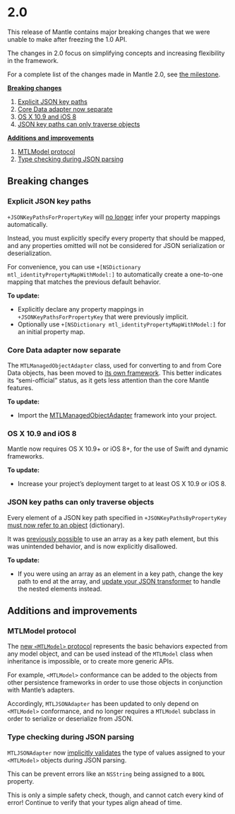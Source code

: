 # 2.0

This release of Mantle contains major breaking changes that we were unable to
make after freezing the 1.0 API.

The changes in 2.0 focus on simplifying concepts and increasing flexibility in
the framework.

For a complete list of the changes made in Mantle 2.0, see [the
milestone](https://github.com/Mantle/Mantle/issues?q=milestone%3A2.0+is%3Aclosed).

**[Breaking changes](#breaking-changes)**

 1. [Explicit JSON key paths](#explicit-json-key-paths)
 1. [Core Data adapter now separate](#core-data-adapter-now-separate)
 1. [OS X 10.9 and iOS 8](#os-x-109-and-ios-8)
 1. [JSON key paths can only traverse objects](#json-key-paths-can-only-traverse-objects)

**[Additions and improvements](#additions-and-improvements)**

 1. [MTLModel protocol](#mtlmodel-protocol)
 1. [Type checking during JSON parsing](#type-checking-during-json-parsing)

## Breaking changes

### Explicit JSON key paths

`+JSONKeyPathsForPropertyKey` will [no
longer](https://github.com/Mantle/Mantle/pull/170) infer your property mappings
automatically.

Instead, you must explicitly specify every property that should
be mapped, and any properties omitted will not be considered for JSON
serialization or deserialization.

For convenience, you can use `+[NSDictionary mtl_identityPropertyMapWithModel:]`
to automatically create a one-to-one mapping that matches the previous default
behavior.

**To update:**

 * Explicitly declare any property mappings in `+JSONKeyPathsForPropertyKey`
   that were previously implicit.
 * Optionally use `+[NSDictionary mtl_identityPropertyMapWithModel:]` for an
   initial property map.

### Core Data adapter now separate

The `MTLManagedObjectAdapter` class, used for converting to and from Core Data
objects, has been moved to [its own
framework](https://github.com/Mantle/MTLManagedObjectAdapter). This better
indicates its “semi-official” status, as it gets less attention than the core
Mantle features.

**To update:**

 * Import the
   [MTLManagedObjectAdapter](https://github.com/Mantle/MTLManagedObjectAdapter)
   framework into your project.

### OS X 10.9 and iOS 8

Mantle now requires OS X 10.9+ or iOS 8+, for the use of Swift and dynamic
frameworks.

**To update:**

 * Increase your project’s deployment target to at least OS X 10.9 or iOS 8.

### JSON key paths can only traverse objects

Every element of a JSON key path specified in `+JSONKeyPathsByPropertyKey` [must
now refer to an object](https://github.com/Mantle/Mantle/pull/275) (dictionary).

It was [previously possible](https://github.com/Mantle/Mantle/issues/257) to use
an array as a key path element, but this was unintended behavior, and is now
explicitly disallowed.

**To update:**

 * If you were using an array as an element in a key path, change the key path
   to end at the array, and [update your JSON transformer](https://github.com/Mantle/Mantle/issues/257#issuecomment-36846503)
   to handle the nested elements instead.

## Additions and improvements

### MTLModel protocol

The [new `<MTLModel>` protocol](https://github.com/Mantle/Mantle/pull/219) represents the basic behaviors expected from any
model object, and can be used instead of the `MTLModel` class when inheritance
is impossible, or to create more generic APIs.

For example, `<MTLModel>` conformance can be added to the objects from other
persistence frameworks in order to use those objects in conjunction with
Mantle’s adapters.

Accordingly, `MTLJSONAdapter` has been updated to only depend on `<MTLModel>`
conformance, and no longer requires a `MTLModel` subclass in order to serialize
or deserialize from JSON.

### Type checking during JSON parsing

`MTLJSONAdapter` now [implicitly
validates](https://github.com/Mantle/Mantle/pull/251) the type of values
assigned to your `<MTLModel>` objects during JSON parsing.

This can be prevent errors like an `NSString` being assigned to a `BOOL`
property.

This is only a simple safety check, though, and cannot catch every kind of
error! Continue to verify that your types align ahead of time.
